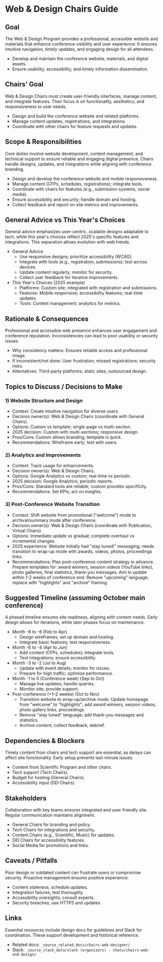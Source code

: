 # Web & Design Chairs Guide

## Goal
The Web & Design Program provides a professional, accessible website and materials that enhance conference visibility and user experience. It ensures intuitive navigation, timely updates, and engaging design for all attendees.

- Develop and maintain the conference website, materials, and digital assets.
- Ensure usability, accessibility, and timely information dissemination.

## Chairs' Goal
Web & Design Chairs must create user-friendly interfaces, manage content, and integrate features. Their focus is on functionality, aesthetics, and responsiveness to user needs.

- Design and build the conference website and related platforms.
- Manage content updates, registrations, and integrations.
- Coordinate with other chairs for feature requests and updates.

## Scope & Responsibilities
Core duties involve website development, content management, and technical support to ensure reliable and engaging digital presence. Chairs handle designs, updates, and integrations while aligning with conference branding.

- Design and develop the conference website and mobile responsiveness.
- Manage content (CFPs, schedules, registrations); integrate tools.
- Coordinate with chairs for features (e.g., submission systems, social media).
- Ensure accessibility and security; handle domain and hosting.
- Collect feedback and report on site metrics and improvements.

## General Advice vs This Year's Choices
General advice emphasizes user-centric, scalable designs adaptable to tech, while this year's choices reflect 2025's specific features and integrations. This separation allows evolution with web trends.

- General Advice
  - Use responsive designs; prioritize accessibility (WCAG).
  - Integrate with tools (e.g., registration, submissions); test across devices.
  - Update content regularly; monitor for security.
  - Collect user feedback for iterative improvements.
- This Year's Choices (2025 example)
  - Platforms: Custom site; integrated with registration and submissions.
  - Features: Mobile-responsive; accessibility features; real-time updates.
  - Tools: Content management; analytics for metrics.

## Rationale & Consequences
Professional and accessible web presence enhances user engagement and conference reputation. Inconsistencies can lead to poor usability or security issues.

- Why consistency matters: Ensures reliable access and professional image.
- If inconsistent/not done: User frustration; missed registrations; security risks.
- Alternatives: Third-party platforms; static sites; outsourced design.

## Topics to Discuss / Decisions to Make

### 1) Website Structure and Design
- Context: Create intuitive navigation for diverse users.
- Decision owner(s): Web & Design Chairs (coordinate with General Chairs).
- Options: Custom vs template; single-page vs multi-section.
- 2025 decision: Custom with multi-sections; responsive design.
- Pros/Cons: Custom allows branding; template is quick.
- Recommendations: Wireframe early; test with users.

### 2) Analytics and Improvements
- Context: Track usage for enhancements.
- Decision owner(s): Web & Design Chairs.
- Options: Google Analytics vs custom; real-time vs periodic.
- 2025 decision: Google Analytics; periodic reports.
- Pros/Cons: Standard tools are reliable; custom provides specificity.
- Recommendations: Set KPIs; act on insights.

### 3) Post-Conference Website Transition
- Context: Shift website from promotional ("welcome") mode to archival/summary mode after conference.
- Decision owner(s): Web & Design Chairs (coordinate with Publication, Virtual Chairs).
- Options: Immediate update vs gradual; complete overhaul vs incremental changes.
- 2025 experience: Website initially had "stay tuned!" messaging; needs transition to wrap-up mode with awards, videos, photos, proceedings links.
- Recommendations: Plan post-conference content strategy in advance. Prepare templates for: award winners, session videos (YouTube links), photo galleries, final statistics, thank-you messages. Aim to update within 1-2 weeks of conference end. Remove "upcoming" language; replace with "highlights" and "archive" framing.

## Suggested Timeline (assuming October main conference)
A phased timeline ensures site readiness, aligning with content needs. Early design allows for iterations, while later phases focus on maintenance.

- Month -8 to -6 (Feb to Apr)
  - Design wireframes; set up domain and hosting.
  - Integrate basic features; test responsiveness.
- Month -6 to -4 (Apr to Jun)
  - Add content (CFPs, schedules); integrate tools.
  - Test integrations; ensure accessibility.
- Month -3 to -2 (Jul to Aug)
  - Update with event details; monitor for issues.
  - Prepare for high traffic; optimize performance.
- Month -1 to 0 (Conference week) (Sep to Oct)
  - Manage live updates; handle queries.
  - Monitor site; provide support.
- Post-conference (+1–2 weeks) (Oct to Nov)
  - Transition website to wrap-up/archive mode: Update homepage from "welcome" to "highlights"; add award winners, session videos, photo gallery links, proceedings.
  - Remove "stay tuned" language; add thank-you messages and statistics.
  - Archive content; collect feedback; debrief.

## Dependencies & Blockers
Timely content from chairs and tech support are essential, as delays can affect site functionality. Early setup prevents last-minute issues.

- Content from Scientific Program and other chairs.
- Tech support (Tech Chairs).
- Budget for hosting (General Chairs).
- Accessibility input (DEI Chairs).

## Stakeholders
Collaboration with key teams ensures integrated and user-friendly site. Regular communication maintains alignment.

- General Chairs for branding and policy.
- Tech Chairs for integrations and security.
- Content Chairs (e.g., Scientific, Music) for updates.
- DEI Chairs for accessibility features.
- Social Media for promotions and links.

## Caveats / Pitfalls
Poor design or outdated content can frustrate users or compromise security. Proactive management ensures positive experience.

- Content staleness; schedule updates.
- Integration failures; test thoroughly.
- Accessibility oversights; consult experts.
- Security breaches; use HTTPS and updates.

## Links
Essential resources include design docs for guidelines and Slack for coordination. These support development and historical reference.

- Related docs: `_source_related_docs/chairs-web-designer/`
- Slack: `_source_slack_data/slack (organizers) - chats/chairs-web-and-design/`
